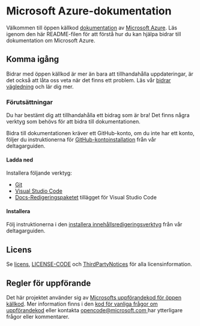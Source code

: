 # <a name="microsoft-azure-documentation"></a>Microsoft Azure-dokumentation

Välkommen till öppen källkod [dokumentation](https://docs.microsoft.com/azure) av [Microsoft Azure](https://azure.microsoft.com). Läs igenom den här README-filen för att förstå hur du kan hjälpa bidrar till dokumentation om Microsoft Azure.

## <a name="getting-started"></a>Komma igång

Bidrar med öppen källkod är mer än bara att tillhandahålla uppdateringar, är det också att låta oss veta när det finns ett problem. Läs vår [bidrar vägledning](.github/CONTRIBUTING.md) och lär dig mer.

### <a name="prerequisites"></a>Förutsättningar

Du har bestämt dig att tillhandahålla ett bidrag som är bra! Det finns några verktyg som behövs för att bidra till dokumentationen.

Bidra till dokumentationen kräver ett GitHub-konto, om du inte har ett konto, följer du instruktionerna för [GitHub-kontoinstallation](https://docs.microsoft.com/contribute/get-started-setup-github) från vår deltagarguiden.

#### <a name="download"></a>Ladda ned

Installera följande verktyg:

* [Git](https://git-scm.com/download)
* [Visual Studio Code](https://code.visualstudio.com/Download)
* [Docs-Redigeringspaketet](https://marketplace.visualstudio.com/items?itemName=docsmsft.docs-authoring-pack) tillägget för Visual Studio Code

#### <a name="install"></a>Installera

Följ instruktionerna i den [installera innehållsredigeringsverktyg](https://docs.microsoft.com/contribute/get-started-setup-tools) från vår deltagarguiden.

## <a name="license"></a>Licens

Se [licens](.github/LICENSE), [LICENSE-CODE](.github/LICENSE-CODE) och [ThirdPartyNotices](.github/ThirdPartyNotices.md) för alla licensinformation.

## <a name="code-of-conduct"></a>Regler för uppförande

Det här projektet använder sig av [Microsofts uppförandekod för öppen källkod](https://opensource.microsoft.com/codeofconduct/).
Mer information finns i den [kod för vanliga frågor om uppförandekod](https://opensource.microsoft.com/codeofconduct/faq/) eller kontakta [ opencode@microsoft.com ](mailto:opencode@microsoft.com) har ytterligare frågor eller kommentarer.
